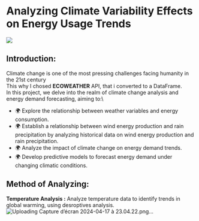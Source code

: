 # Analyzing Climate Variability Effects on Energy Usage Trends

![](https://github.com/ManelAitAmer/first-project/assets/160795377/6068888f-cfaf-4bb7-a5ea-8fd2355f5c66)

## Introduction:
Climate change is one of the most pressing challenges facing humanity in the 21st century\
This why I chosed **ECOWEATHER** API, that i converted to a DataFrame.\
In this project, we delve into the realm of climate change analysis and energy demand forecasting, aiming to:\

* 🌍 Explore the relationship between weather variables and energy consumption.
* 🌍 Establish a relationship between wind energy production and rain precipitation by analyzing historical data on wind energy production and rain precipitation.
* 🌍 Analyze the impact of climate change on energy demand trends.
* 🌍 Develop predictive models to forecast energy demand under changing climatic conditions.


## Method of Analyzing:

**Temperature Analysis :** Analyze temperature data to identify trends in global warming, using desroptives analysis.
![Uploading Capture d’écran 2024-04-17 à 23.04.22.png…]()




